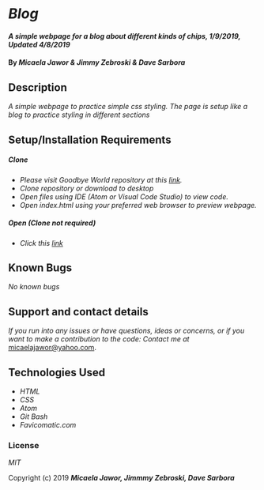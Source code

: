 # _Blog_

#### _A simple webpage for a blog about different kinds of chips, 1/9/2019, Updated 4/8/2019_

#### By _**Micaela Jawor & Jimmy Zebroski & Dave Sarbora**_

## Description

_A simple webpage  to practice simple css styling. The page is setup like a blog to practice styling in different sections_

## Setup/Installation Requirements

##### Clone
* _Please visit Goodbye World repository at this <a href="https://github.com/MicaelaDJ/Html-Blog.Practice">link</a>._
* _Clone repository or download to desktop_
* _Open files using IDE (Atom or Visual Code Studio) to view code._
* _Open index.html using your preferred web browser to preview webpage._

##### Open (Clone not required)
* _Click this <a href="https://micaeladj.github.io/HTML-Blog.Practice/">link</a>_



## Known Bugs

_No known bugs_

## Support and contact details

_If you run into any issues or have questions, ideas or concerns, or if you want to make a contribution to the code: Contact me at_ micaelajawor@yahoo.com.

## Technologies Used

* _HTML_
* _CSS_
* _Atom_
* _Git Bash_
* _Favicomatic.com_

### License

*MIT*

Copyright (c) 2019 **_Micaela Jawor, Jimmmy Zebroski, Dave Sarbora_**
